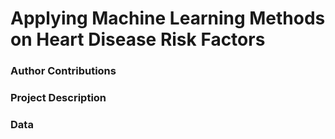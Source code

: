 # Applying Machine Learning Methods on Heart Disease Risk Factors

### Author Contributions

### Project Description

### Data
